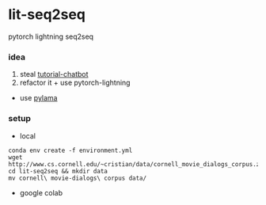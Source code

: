 # lit-seq2seq
pytorch lightning seq2seq

### idea
1. steal [tutorial-chatbot](https://github.com/pytorch/tutorials/blob/master/beginner_source/chatbot_tutorial.py)
2. refactor it + use pytorch-lightning
* use [pylama](https://github.com/klen/pylama)

### setup
* local
```shell script
conda env create -f environment.yml
wget http://www.cs.cornell.edu/~cristian/data/cornell_movie_dialogs_corpus.zip
cd lit-seq2seq && mkdir data
mv cornell\ movie-dialogs\ corpus data/
```
* google colab